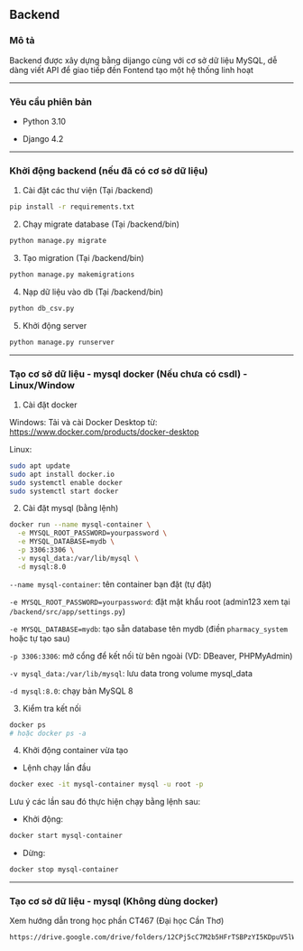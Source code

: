 ## Backend

### Mô tả
Backend được xây dựng bằng dijango cùng với cơ sở dữ liệu MySQL, dễ dàng viết API để giao tiếp đến Fontend tạo một hệ thống linh hoạt

---

### Yêu cầu phiên bản
- Python 3.10

- Django 4.2

---

### Khởi động backend (nếu đã có cơ sở dữ liệu)

1. Cài đặt các thư viện (Tại /backend)
```bash
pip install -r requirements.txt
```

2. Chạy migrate database (Tại /backend/bin)
```bash
python manage.py migrate
```

3. Tạo migration (Tại /backend/bin)
```bash
python manage.py makemigrations
```

4. Nạp dữ liệu vào db (Tại /backend/bin)
```bash
python db_csv.py
```

5. Khởi động server
```bash
python manage.py runserver
```

---

### Tạo cơ sở dữ liệu - mysql docker (Nếu chưa có csdl) - Linux/Window

1. Cài đặt docker
   
Windows: Tải và cài Docker Desktop từ: https://www.docker.com/products/docker-desktop

Linux: 
```bash
sudo apt update
sudo apt install docker.io
sudo systemctl enable docker
sudo systemctl start docker
```

2. Cài đặt mysql (bằng lệnh)
```bash
docker run --name mysql-container \
  -e MYSQL_ROOT_PASSWORD=yourpassword \
  -e MYSQL_DATABASE=mydb \
  -p 3306:3306 \
  -v mysql_data:/var/lib/mysql \
  -d mysql:8.0
```

`--name mysql-container`: tên container bạn đặt (tự đặt)

`-e MYSQL_ROOT_PASSWORD=yourpassword`: đặt mật khẩu root (admin123 xem tại `/backend/src/app/settings.py`)

`-e MYSQL_DATABASE=mydb`: tạo sẵn database tên mydb (điền `pharmacy_system` hoặc tự tạo sau)

`-p 3306:3306`: mở cổng để kết nối từ bên ngoài (VD: DBeaver, PHPMyAdmin)

`-v mysql_data:/var/lib/mysql`: lưu data trong volume mysql_data

`-d mysql:8.0`: chạy bản MySQL 8


3. Kiểm tra kết nối
```bash
docker ps
# hoặc docker ps -a
```

4. Khởi động container vừa tạo
- Lệnh chạy lần đầu
```bash
docker exec -it mysql-container mysql -u root -p
```

Lưu ý các lần sau đó thực hiện chạy bằng lệnh sau:

- Khởi động:
```bash
docker start mysql-container
```

- Dừng:
```bash
docker stop mysql-container
```

---

### Tạo cơ sở dữ liệu - mysql (Không dùng docker)
Xem hướng dẫn trong học phần CT467 (Đại học Cần Thơ)
```bash
https://drive.google.com/drive/folders/12CPj5cC7M2b5HFrTSBPzYI5KDpuV5lWj?usp=sharing
```
